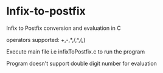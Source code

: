 # Infix-to-postfix
Infix to Postfix conversion and evaluation in C

operators supported: +,-,*,/,^,(,)

Execute main file i.e infixToPostfix.c to run the program

Program doesn't support double digit number for evaluation
